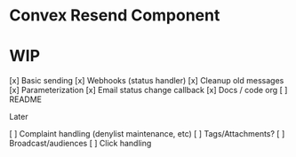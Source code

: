 # Convex Resend Component

# WIP

[x] Basic sending
[x] Webhooks (status handler)
[x] Cleanup old messages
[x] Parameterization
[x] Email status change callback
[x] Docs / code org
[ ] README

Later

[ ] Complaint handling (denylist maintenance, etc)
[ ] Tags/Attachments?
[ ] Broadcast/audiences
[ ] Click handling
